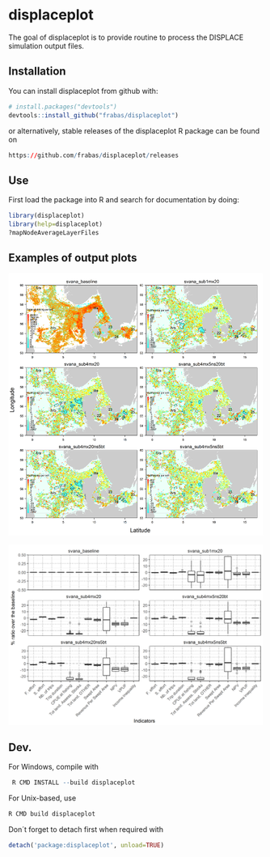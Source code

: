 

displaceplot
=======

The goal of displaceplot is to provide routine to process the DISPLACE simulation output files.

Installation
------------

You can install displaceplot from github with:

``` r
# install.packages("devtools")
devtools::install_github("frabas/displaceplot")
```

or alternatively, stable releases of the displaceplot R package can be found on 
``` r
https://github.com/frabas/displaceplot/releases
```

Use
------------
First load the package into R and search for documentation by doing:
``` r
library(displaceplot)
library(help=displaceplot)
?mapNodeAverageLayerFiles
```

Examples of output plots
------------
<p align="center">
  <img src="figs/map_averaged_cumcatches.png?raw=true">
</p>

<p align="center">
  <img src="figs/indicators_boxplot_persce.png?raw=true">
</p>

Dev.
------------
For Windows, compile with
``` r
 R CMD INSTALL --build displaceplot
```
For Unix-based, use
``` r
R CMD build displaceplot
```
Don´t forget to detach first when required with
``` r
detach('package:displaceplot', unload=TRUE)
```

